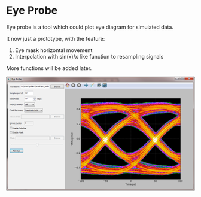 # Eye Probe

Eye probe is a tool which could plot eye diagram for simulated data.

It now just a prototype, with the feature:

1. Eye mask horizontal movement  
2. Interpolation with sin(x)/x like function to resampling signals

More functions will be added later.

![](screenshot\main_gui.png)
